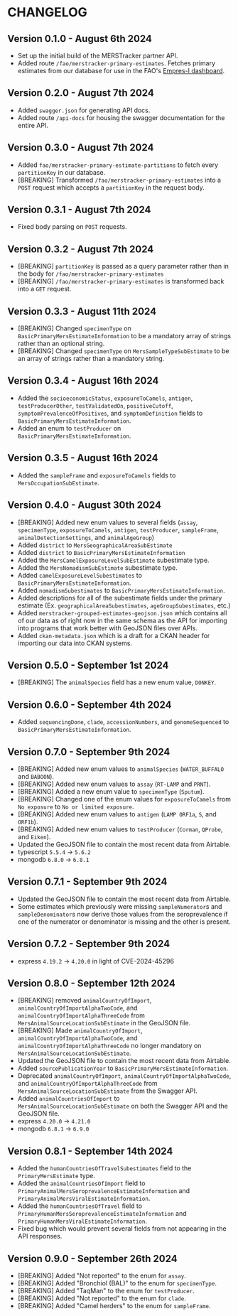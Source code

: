 # CHANGELOG

## Version 0.1.0 - August 6th 2024

- Set up the initial build of the MERSTracker partner API.
- Added route `/fao/merstracker-primary-estimates`. Fetches primary estimates from our database for use in the FAO's [Empres-I dashboard](https://empres-i.apps.fao.org).

## Version 0.2.0 - August 7th 2024

- Added `swagger.json` for generating API docs.
- Added route `/api-docs` for housing the swagger documentation for the entire API.

## Version 0.3.0 - August 7th 2024

- Added `fao/merstracker-primary-estimate-partitions` to fetch every `partitionKey` in our database.
- [BREAKING] Transformed `/fao/merstracker-primary-estimates` into a `POST` request which accepts a `partitionKey` in the request body.

## Version 0.3.1 - August 7th 2024

- Fixed body parsing on `POST` requests.

## Version 0.3.2 - August 7th 2024

- [BREAKING] `partitionKey` is passed as a query parameter rather than in the body for `/fao/merstracker-primary-estimates`
- [BREAKING] `/fao/merstracker-primary-estimates` is transformed back into a `GET` request.

## Version 0.3.3 - August 11th 2024

- [BREAKING] Changed `specimenType` on `BasicPrimaryMersEstimateInformation` to be a mandatory array of strings rather than an optional string.
- [BREAKING] Changed `specimenType` on `MersSampleTypeSubEstimate` to be an array of strings rather than a mandatory string.

## Version 0.3.4 - August 16th 2024

- Added the `socioeconomicStatus`, `exposureToCamels`, `antigen`, `testProducerOther`, `testValidatedOn`, `positiveCutoff`, `symptomPrevalenceOfPositives`, and `symptomDefinition` fields to `BasicPrimaryMersEstimateInformation`.
- Added an enum to `testProducer` on `BasicPrimaryMersEstimateInformation`.

## Version 0.3.5 - August 16th 2024

- Added the `sampleFrame` and `exposureToCamels` fields to `MersOccupationSubEstimate`.

## Version 0.4.0 - August 30th 2024

- [BREAKING] Added new enum values to several fields (`assay`, `specimenType`, `exposureToCamels`, `antigen`, `testProducer`, `sampleFrame`, `animalDetectionSettings`, and `animalAgeGroup`)
- Added `district` to `MersGeographicalAreaSubEstimate`
- Added `district` to `BasicPrimaryMersEstimateInformation`
- Added the `MersCamelExposureLevelSubEstimate` subestimate type.
- Added the `MersNomadismSubEstimate` subestimate type.
- Added `camelExposureLevelSubestimates` to `BasicPrimaryMersEstimateInformation`.
- Added `nomadismSubestimates` to `BasicPrimaryMersEstimateInformation`.
- Added descriptions for all of the subestimate fields under the primary estimate (Ex. `geographicalAreaSubestimates`, `ageGroupSubestimates`, etc.)
- Added `merstracker-grouped-estimates-geojson.json` which contains all of our data as of right now in the same schema as the API for importing into programs that work better with GeoJSON files over APIs.
- Added `ckan-metadata.json` which is a draft for a CKAN header for importing our data into CKAN systems.

## Version 0.5.0 - September 1st 2024

- [BREAKING] The `animalSpecies` field has a new enum value, `DONKEY`.

## Version 0.6.0 - September 4th 2024

- Added `sequencingDone`, `clade`, `accessionNumbers`, and `genomeSequenced` to `BasicPrimaryMersEstimateInformation`.

## Version 0.7.0 - September 9th 2024

- [BREAKING] Added new enum values to `animalSpecies` (`WATER_BUFFALO` and `BABOON`).
- [BREAKING] Added new enum values to `assay` (`RT-LAMP` and `PRNT`).
- [BREAKING] Added a new enum value to `specimenType` (`Sputum`).
- [BREAKING] Changed one of the enum values for `exposureToCamels` from `No exposure` to `No or limited exposure`.
- [BREAKING] Added new enum values to `antigen` (`LAMP ORF1a`, `S`, and `ORF1b`).
- [BREAKING] Added new enum values to `testProducer` (`Corman`, `QProbe`, and `Eiken`).
- Updated the GeoJSON file to contain the most recent data from Airtable.
- typescript `5.5.4` -> `5.6.2`
- mongodb `6.8.0` -> `6.8.1`

## Version 0.7.1 - September 9th 2024

- Updated the GeoJSON file to contain the most recent data from Airtable.
- Some estimates which previously were missing `sampleNumerator`s and `sampleDenominator`s now derive those values from the seroprevalence if one of the numerator or denominator is missing and the other is present.

## Version 0.7.2 - September 9th 2024

- express `4.19.2` -> `4.20.0` in light of CVE-2024-45296

## Version 0.8.0 - September 12th 2024

- [BREAKING] removed `animalCountryOfImport`, `animalCountryOfImportAlphaTwoCode`, and `animalCountryOfImportAlphaThreeCode` from `MersAnimalSourceLocationSubEstimate` in the GeoJSON file.
- [BREAKING] Made `animalCountryOfImport`, `animalCountryOfImportAlphaTwoCode`, and `animalCountryOfImportAlphaThreeCode` no longer mandatory on `MersAnimalSourceLocationSubEstimate`.
- Updated the GeoJSON file to contain the most recent data from Airtable.
- Added `sourcePublicationYear` to `BasicPrimaryMersEstimateInformation`.
- Deprecated `animalCountryOfImport`, `animalCountryOfImportAlphaTwoCode`, and `animalCountryOfImportAlphaThreeCode` from `MersAnimalSourceLocationSubEstimate` from the Swagger API.
- Added `animalCountriesOfImport` to `MersAnimalSourceLocationSubEstimate` on both the Swagger API and the GeoJSON file.
- express `4.20.0` -> `4.21.0`
- mongodb `6.8.1` -> `6.9.0`

## Version 0.8.1 - September 14th 2024

- Added the `humanCountriesOfTravelSubestimates` field to the `PrimaryMersEstimate` type.
- Added the `animalCountriesOfImport` field to `PrimaryAnimalMersSeroprevalenceEstimateInformation` and `PrimaryAnimalMersViralEstimateInformation`.
- Added the `humanCountriesOfTravel` field to `PrimaryHumanMersSeroprevalenceEstimateInformation` and `PrimaryHumanMersViralEstimateInformation`.
- Fixed bug which would prevent several fields from not appearing in the API responses.

## Version 0.9.0 - September 26th 2024

- [BREAKING] Added "Not reported" to the enum for `assay`.
- [BREAKING] Added "Bronchiol (BAL)" to the enum for `specimenType`.
- [BREAKING] Added "TaqMan" to the enum for `testProducer`.
- [BREAKING] Added "Not reported" to the enum for `clade`.
- [BREAKING] Added "Camel herders" to the enum for `sampleFrame`.